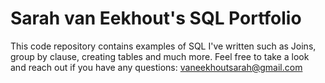 # Sarah van Eekhout's SQL Portfolio
This code repository contains examples of SQL I've written such as Joins, group by clause, creating tables and much more. Feel free to take a look and reach out if you have any questions: vaneekhoutsarah@gmail.com


